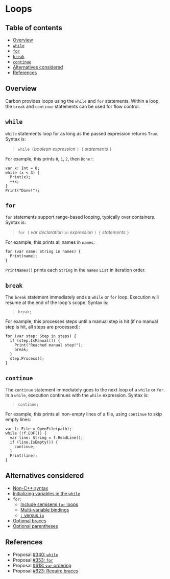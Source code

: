 # Loops

<!--
Part of the Carbon Language project, under the Apache License v2.0 with LLVM
Exceptions. See /LICENSE for license information.
SPDX-License-Identifier: Apache-2.0 WITH LLVM-exception
-->

<!-- toc -->

## Table of contents

-   [Overview](#overview)
-   [`while`](#while)
-   [`for`](#for)
-   [`break`](#break)
-   [`continue`](#continue)
-   [Alternatives considered](#alternatives-considered)
-   [References](#references)

<!-- tocstop -->

## Overview

Carbon provides loops using the `while` and `for` statements. Within a loop, the
`break` and `continue` statements can be used for flow control.

## `while`

`while` statements loop for as long as the passed expression returns `True`.
Syntax is:

> `while (`_boolean expression_ `) {` _statements_ `}`

For example, this prints `0`, `1`, `2`, then `Done!`:

```carbon
var x: Int = 0;
while (x < 3) {
  Print(x);
  ++x;
}
Print("Done!");
```

## `for`

`for` statements support range-based looping, typically over containers. Syntax
is:

> `for (` _var declaration_ `in` _expression_ `) {` _statements_ `}`

For example, this prints all names in `names`:

```carbon
for (var name: String in names) {
  Print(name);
}
```

`PrintNames()` prints each `String` in the `names` `List` in iteration order.

## `break`

The `break` statement immediately ends a `while` or `for` loop. Execution will
resume at the end of the loop's scope. Syntax is:

> `break;`

For example, this processes steps until a manual step is hit (if no manual step
is hit, all steps are processed):

```carbon
for (var step: Step in steps) {
  if (step.IsManual()) {
    Print("Reached manual step!");
    break;
  }
  step.Process();
}
```

## `continue`

The `continue` statement immediately goes to the next loop of a `while` or
`for`. In a `while`, execution continues with the `while` expression. Syntax is:

> `continue;`

For example, this prints all non-empty lines of a file, using `continue` to skip
empty lines:

```carbon
var f: File = OpenFile(path);
while (!f.EOF()) {
  var line: String = f.ReadLine();
  if (line.IsEmpty()) {
    continue;
  }
  Print(line);
}
```

## Alternatives considered

-   [Non-C++ syntax](/proposals/p0340.md#non-c-syntax)
-   [Initializing variables in the `while`](/proposals/p0340.md#initializing-variables-in-the-while)
-   `for`:
    -   [Include semisemi `for` loops](/proposals/p0353.md#include-semisemi-for-loops)
    -   [Multi-variable bindings](/proposals/p0353.md#multi-variable-bindings)
    -   [`:` versus `in`](/proposals/p0618.md#-versus-in)
-   [Optional braces](/proposals/p0623.md#optional-braces)
-   [Optional parentheses](/proposals/p0623.md#optional-parentheses)

## References

-   Proposal
    [#340: `while`](https://github.com/carbon-language/carbon-lang/pull/340)
-   Proposal
    [#353: `for`](https://github.com/carbon-language/carbon-lang/pull/353)
-   Proposal
    [#618: `var` ordering](https://github.com/carbon-language/carbon-lang/pull/618)
-   Proposal
    [#623: Require braces](https://github.com/carbon-language/carbon-lang/pull/623)
